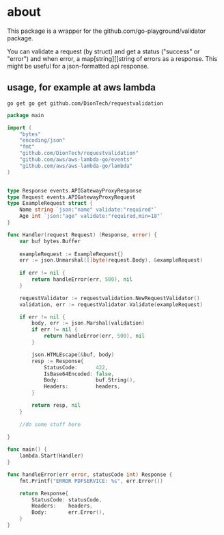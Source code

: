 # about
This package is a wrapper for the github.com/go-playground/validator package.

You can validate a request (by struct) and get a status ("success" or "error") and when error, a map[string][]string of errors as a response.
This might be useful for a json-formatted api response.

## usage, for example at aws lambda

``` 
go get go get github.com/DionTech/requestvalidation
```

```go 
package main

import (
	"bytes"
	"encoding/json"
	"fmt"
	"github.com/DionTech/requestvalidation"
	"github.com/aws/aws-lambda-go/events"
	"github.com/aws/aws-lambda-go/lambda"
)


type Response events.APIGatewayProxyResponse
type Request events.APIGatewayProxyRequest
type ExampleRequest struct {
    Name string `json:"name" validate:"required"`
    Age int `json:"age" validate:"required,min=18"`
}

func Handler(request Request) (Response, error) {
    var buf bytes.Buffer
    
    exampleRequest := ExampleRequest{}
    err := json.Unmarshal([]byte(request.Body), &exampleRequest)
    
    if err != nil {
		return handleError(err, 500), nil
	}

	requestValidator := requestvalidation.NewRequestValidator()
	validation, err := requestValidator.Validate(exampleRequest)

	if err != nil {
		body, err := json.Marshal(validation)
		if err != nil {
			return handleError(err, 500), nil
		}

		json.HTMLEscape(&buf, body)
		resp := Response{
			StatusCode:      422,
			IsBase64Encoded: false,
			Body:            buf.String(),
			Headers:         headers,
		}

		return resp, nil
	}
	
	//do some stuff here
    
}

func main() {
	lambda.Start(Handler)
}

func handleError(err error, statusCode int) Response {
	fmt.Printf("ERROR PDFSERVICE: %s", err.Error())

	return Response{
		StatusCode: statusCode,
		Headers:    headers,
		Body:       err.Error(),
	}
}
```